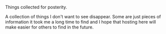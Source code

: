 Things collected for posterity.

A collection of things I don't want to see disappear.  Some are just pieces of information it took me a long time to find and I hope that hosting here will make easier for others to find in the future.
